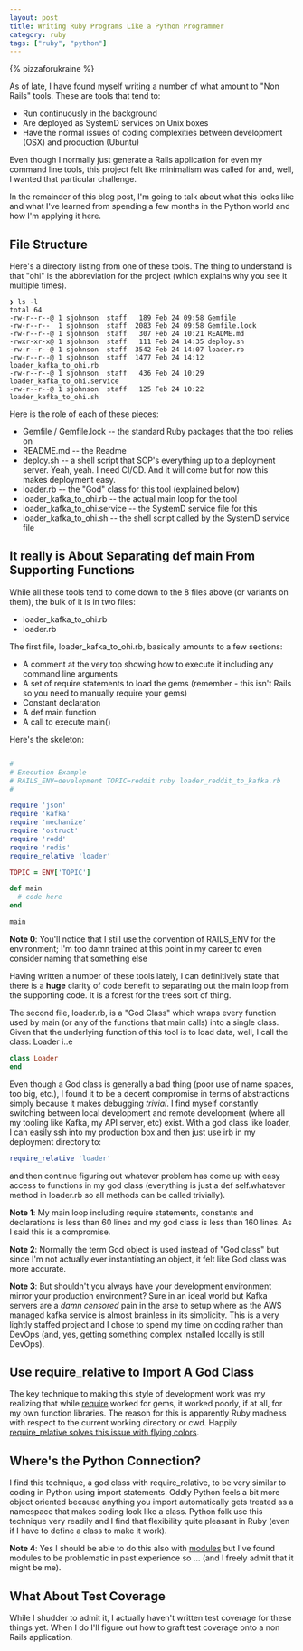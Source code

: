 ```yaml
---
layout: post
title: Writing Ruby Programs Like a Python Programmer
category: ruby
tags: ["ruby", "python"]
---
```

{% pizzaforukraine  %}

As of late, I have found myself writing a number of what amount to "Non Rails" tools.  These are tools that tend to:

* Run continuously in the background
* Are deployed as SystemD services on Unix boxes
* Have the normal issues of coding complexities between development (OSX) and production (Ubuntu)

Even though I normally just generate a Rails application for even my command line tools, this project felt like minimalism was called for and, well, I wanted that particular challenge.

In the remainder of this blog post, I'm going to talk about what this looks like and what I've learned from spending a few months in the Python world and how I'm applying it here.

## File Structure

Here's a directory listing from one of these tools.  The thing to understand is that "ohi" is the abbreviation for the project (which explains why you see it multiple times).

    ❯ ls -l
    total 64
    -rw-r--r--@ 1 sjohnson  staff   189 Feb 24 09:58 Gemfile
    -rw-r--r--  1 sjohnson  staff  2083 Feb 24 09:58 Gemfile.lock
    -rw-r--r--@ 1 sjohnson  staff   307 Feb 24 10:21 README.md
    -rwxr-xr-x@ 1 sjohnson  staff   111 Feb 24 14:35 deploy.sh
    -rw-r--r--@ 1 sjohnson  staff  3542 Feb 24 14:07 loader.rb
    -rw-r--r--@ 1 sjohnson  staff  1477 Feb 24 14:12 loader_kafka_to_ohi.rb
    -rw-r--r--@ 1 sjohnson  staff   436 Feb 24 10:29 loader_kafka_to_ohi.service
    -rw-r--r--@ 1 sjohnson  staff   125 Feb 24 10:22 loader_kafka_to_ohi.sh

Here is the role of each of these pieces:

* Gemfile / Gemfile.lock -- the standard Ruby packages that the tool relies on
* README.md -- the Readme
* deploy.sh -- a shell script that SCP's everything up to a deployment server.  Yeah, yeah. I need CI/CD.  And it will come but for now this makes deployment easy.
* loader.rb -- the "God" class for this tool (explained below)
* loader_kafka_to_ohi.rb -- the actual main loop for the tool
* loader_kafka_to_ohi.service -- the SystemD service file for this
* loader_kafka_to_ohi.sh -- the shell script called by the SystemD service file 

## It really is About Separating def main From Supporting Functions

While all these tools tend to come down to the 8 files above (or variants on them), the bulk of it is in two files:

* loader_kafka_to_ohi.rb 
* loader.rb 

The first file, loader_kafka_to_ohi.rb, basically amounts to  a few sections:

* A comment at the very top showing how to execute it including any command line arguments
* A set of require statements to load the gems (remember - this isn't Rails so you need to manually require your gems)
* Constant declaration
* A def main function
* A call to execute main()

Here's the skeleton:

```ruby

#
# Execution Example
# RAILS_ENV=development TOPIC=reddit ruby loader_reddit_to_kafka.rb
#

require 'json'
require 'kafka'
require 'mechanize'
require 'ostruct'
require 'redd'
require 'redis'
require_relative 'loader'

TOPIC = ENV['TOPIC']

def main
  # code here
end

main
```

**Note 0**: You'll notice that I still use the convention of RAILS_ENV for the environment; I'm too damn trained at this point in my career to even consider naming that something else

Having written a number of these tools lately, I can definitively state that there is a **huge** clarity of code benefit to separating out the main loop from the supporting code.  It is a forest for the trees sort of thing.

The second file, loader.rb, is a "God Class" which wraps every function used by main (or any of the functions that main calls) into a single class.  Given that the underlying function of this tool is to load data, well, I call the class: Loader i..e

```ruby
class Loader
end
```

Even though a God class is generally a bad thing (poor use of name spaces, too big, etc.), I found it to be a decent compromise in terms of abstractions simply because it makes debugging *trivial*.  I find myself constantly switching between local development and remote development (where all my tooling like Kafka, my API server, etc) exist.  With a god class like loader, I can easily ssh into my production box and then just use irb in my deployment directory to:

```ruby
require_relative 'loader'
```

and then continue figuring out whatever problem has come up with easy access to functions in my god class (everything is just a def self.whatever method in loader.rb so all methods can be called trivially).

**Note 1**: My main loop including require statements, constants and declarations is less than 60 lines and my god class is less than 160 lines.  As I said this is a compromise.

**Note 2**: Normally the term God object is used instead of "God class" but since I'm not actually ever instantiating an object, it felt like God class was more accurate.

**Note 3**: But shouldn't you always have your development environment mirror your production environment?  Sure in an ideal world but Kafka servers are a *damn censored* pain in the arse to setup where as the AWS managed kafka service is almost brainless in its simplicity.  This is a very lightly staffed project and I chose to spend my time on coding rather than DevOps (and, yes, getting something complex installed locally is still DevOps).

## Use require_relative to Import A God Class

The key technique to making this style of development work was my realizing that while [require](https://www.thoughtco.com/requre-method-2908199) worked for gems, it worked poorly, if at all, for my own function libraries.  The reason for this is apparently Ruby madness with respect to the current working directory or cwd.  Happily [require_relative solves this issue with flying colors](https://stackoverflow.com/questions/9750610/ruby-require-error-cannot-load-such-file).

## Where's the Python Connection?

I find this technique, a god class with require_relative, to be very similar to coding in Python using import statements.  Oddly Python feels a bit more object oriented because anything you import automatically gets treated as a namespace that makes coding look like a class.  Python folk use this technique very readily and I find that flexibility quite pleasant in Ruby (even if I have to define a class to make it work).

**Note 4**: Yes I should be able to do this also with [modules](https://ruby-doc.com/docs/ProgrammingRuby/html/tut_modules.html) but I've found modules to be problematic in past experience so ... (and I freely admit that it might be me).

## What About Test Coverage

While I shudder to admit it, I actually haven't written test coverage for these things yet.  When I do I'll figure out how to graft test coverage onto a non Rails application.